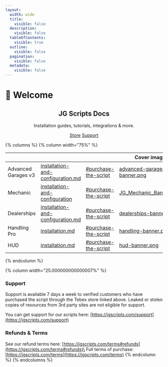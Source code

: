 ```yaml
---
layout:
  width: wide
  title:
    visible: false
  description:
    visible: false
  tableOfContents:
    visible: true
  outline:
    visible: false
  pagination:
    visible: false
  metadata:
    visible: false
---
```


# 👋 Welcome

<h2 align="center">JG Scripts Docs</h2>

<p align="center">Installation guides, tutorials, integrations &#x26; more.</p>

<p align="center">  <a href="https://jgscripts.com/" class="button primary">Store</a>  <a href="https://jgscripts.com/support" class="button secondary">Support</a> </p>

{% columns %}
{% column width="75%" %}
<table data-view="cards"><thead><tr><th></th><th data-type="content-ref"></th><th data-type="content-ref"></th><th data-hidden data-card-cover data-type="image">Cover image</th><th data-hidden data-card-target data-type="content-ref"></th></tr></thead><tbody><tr><td>Advanced Garages v3</td><td><a href="advanced-garages/installation-and-configuration.md">installation-and-configuration.md</a></td><td><a href="advanced-garages/introduction.md#purchase-the-script">#purchase-the-script</a></td><td><a href=".gitbook/assets/advanced-garages-v3-banner.png">advanced-garages-v3-banner.png</a></td><td></td></tr><tr><td>Mechanic</td><td><a href="mechanic/installation-and-configuration/">installation-and-configuration</a></td><td><a href="mechanic/introduction.md#purchase-the-script">#purchase-the-script</a></td><td><a href=".gitbook/assets/JG_Mechanic_Banner.png">JG_Mechanic_Banner.png</a></td><td></td></tr><tr><td>Dealerships</td><td><a href="dealerships/installation-and-configuration.md">installation-and-configuration.md</a></td><td><a href="dealerships/introduction.md#purchase-the-script">#purchase-the-script</a></td><td><a href=".gitbook/assets/dealerships-banner.png">dealerships-banner.png</a></td><td></td></tr><tr><td>Handling Pro</td><td><a href="handling/installation.md">installation.md</a></td><td><a href="handling/introduction.md#purchase-the-script">#purchase-the-script</a></td><td><a href=".gitbook/assets/handling-banner.png">handling-banner.png</a></td><td></td></tr><tr><td>HUD</td><td><a href="hud/installation.md">installation.md</a></td><td><a href="hud/introduction.md#purchase-the-script">#purchase-the-script</a></td><td><a href=".gitbook/assets/hud-banner.png">hud-banner.png</a></td><td></td></tr></tbody></table>


{% endcolumn %}

{% column width="25.000000000000007%" %}
### Support

Support is available 7 days a week to verified customers who have purchased the script through the Tebex store linked above. Leaked or stolen copies of resources from 3rd party sites are not eligible for support.

You can get support for our scripts here: [https://jgscripts.com/support](https://jgscripts.com/support)

### Refunds & Terms

See our refund terms here: [https://jgscripts.com/terms#refunds](https://jgscripts.com/terms#refunds)\
Full terms of purchase: [https://jgscripts.com/terms](https://jgscripts.com/terms)
{% endcolumn %}
{% endcolumns %}

